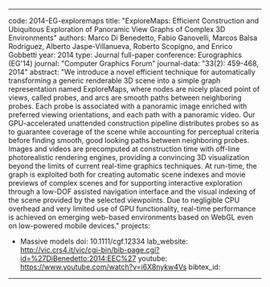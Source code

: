 ---

code: 2014-EG-exploremaps
title: "ExploreMaps: Efficient Construction and Ubiquitous Exploration of Panoramic View Graphs of Complex 3D Environments"
authors: Marco Di Benedetto, Fabio Ganovelli, Marcos Balsa Rodriguez, Alberto Jaspe-Villanueva, Roberto Scopigno, and Enrico Gobbetti
year: 2014
type: Journal full-paper
conference: Eurographics (EG'14)
journal: "Computer Graphics Forum"
journal-data: "33(2): 459-468, 2014"
abstract: "We introduce a novel efficient technique for automatically transforming a generic renderable 3D scene into a simple graph representation named ExploreMaps, where nodes are nicely placed point of views, called probes, and arcs are smooth paths between neighboring probes. Each probe is associated with a panoramic image enriched with preferred viewing orientations, and each path with a panoramic video. Our GPU-accelerated unattended construction pipeline distributes probes so as to guarantee coverage of the scene while accounting for perceptual criteria before finding smooth, good looking paths between neighboring probes. Images and videos are precomputed at construction time with off-line photorealistic rendering engines, providing a convincing 3D visualization beyond the limits of current real-time graphics techniques. At run-time, the graph is exploited both for creating automatic scene indexes and movie previews of complex scenes and for supporting interactive exploration through a low-DOF assisted navigation interface and the visual indexing of the scene provided by the selected viewpoints. Due to negligible CPU overhead and very limited use of GPU functionality, real-time performance is achieved on emerging web-based environments based on WebGL even on low-powered mobile devices."
projects: 
 - Massive models
doi: 10.1111/cgf.12334
lab_website: http://vic.crs4.it/vic/cgi-bin/bib-page.cgi?id=%27DiBenedetto:2014:EEC%27
youtube: https://www.youtube.com/watch?v=i6X8nykw4Vs
bibtex_id: 

---